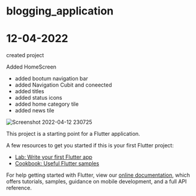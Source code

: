# blogging_application

# 12-04-2022 

 created project 

 Added HomeScreen 
  - added bootum navigation bar
  - added Navigation Cubit and coneected
  - added titles 
  - added status icons
  - added home category tile
  - added news tile


![Screenshot 2022-04-12 230725](https://user-images.githubusercontent.com/93277108/163021865-28ed79f2-6924-476e-a486-a6085df53b1f.png)




This project is a starting point for a Flutter application.

A few resources to get you started if this is your first Flutter project:

- [Lab: Write your first Flutter app](https://flutter.dev/docs/get-started/codelab)
- [Cookbook: Useful Flutter samples](https://flutter.dev/docs/cookbook)

For help getting started with Flutter, view our
[online documentation](https://flutter.dev/docs), which offers tutorials,
samples, guidance on mobile development, and a full API reference.
